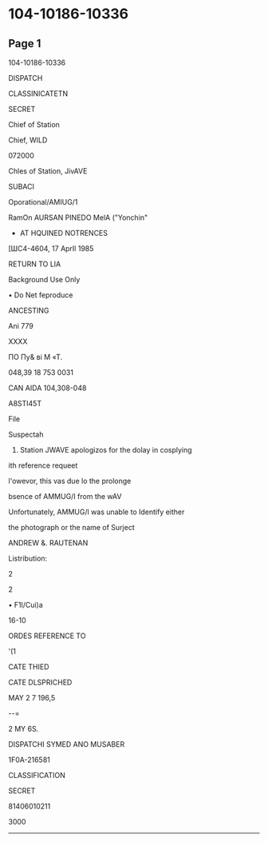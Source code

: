 # 104-10186-10336

## Page 1

104-10186-10336

DISPATCH

CLASSINICATETN

SECRET

Chief of Station

Chief, WILD

072000

Chles of Station, JivAVE

SUBACI

Oporational/AMIUG/1

RamOn AURSAN PINEDO MelA ("Yonchin"

* AT HQUINED NOTRENCES

[ШC4-4604, 17 AprIl 1985

RETURN TO LIA

Background Use Only

• Do Net feproduce

ANCESTING

Ani 779

XXXX

ПО Пу& ві М «Т.

048,39 18 753 0031

CAN AIDA 104,308-048

A8STI45T

File

Suspectah

1. Station JWAVE apologizos for the dolay in cosplying

ith reference requeet

l'owevor, this vas due lo the prolonge

bsence of AMMUG/I from the wAV

Unfortunately, AMMUG/l was unable to Identify either

the photograph or the name of Surject

ANDREW &. RAUTENAN

Listribution:

2

2

• F1l/Cui)a

16-10

ORDES REFERENCE TO

'(1

CATE THIED

CATE DLSPRICHED

MAY 2 7 196,5

--=

2 MY 6S.

DISPATCHI SYMED ANO MUSABER

1F0A-216581

CLASSIFICATION

SECRET

81406010211

3000

---

